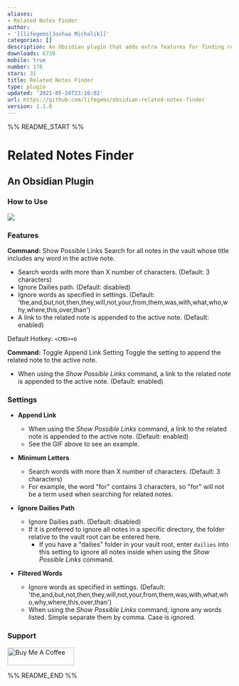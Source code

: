 ```yaml
---
aliases:
- Related Notes Finder
author:
- '[[lifegems|Joshua Michalik]]'
categories: []
description: An Obsidian plugin that adds extra features for finding related notes.
downloads: 6739
mobile: true
number: 178
stars: 31
title: Related Notes Finder
type: plugin
updated: '2021-05-24T23:16:02'
url: https://github.com/lifegems/obsidian-related-notes-finder
version: 1.1.0
---
```


%% README_START %%

# Related Notes Finder
## An Obsidian Plugin
### How to Use

<img src="https://github.com/lifegems/obsidian-related-notes-finder/blob/master/obsidian-related-notes.gif?raw=true">

### Features
**Command:** Show Possible Links
Search for all notes in the vault whose title includes any word in the active note.
* Search words with more than X number of characters. (Default: 3 characters)
* Ignore Dailies path. (Default: disabled)
* Ignore words as specified in settings. (Default: 'the,and,but,not,then,they,will,not,your,from,them,was,with,what,who,why,where,this,over,than')
* A link to the related note is appended to the active note. (Default: enabled)

Default Hotkey: `<CMD>+6`

**Command:** Toggle Append Link Setting
Toggle the setting to append the related note to the active note.
* When using the *Show Possible Links* command, a link to the related note is appended to the active note. (Default: enabled)

### Settings
* **Append Link**
  * When using the *Show Possible Links* command, a link to the related note is appended to the active note. (Default: enabled)
  * See the GIF above to see an example.

* **Minimum Letters**
  * Search words with more than X number of characters. (Default: 3 characters)
  * For example, the word "for" contains 3 characters, so "for" will not be a term used when searching for related notes.

* **Ignore Dailies Path**
  * Ignore Dailies path. (Default: disabled)
  * If it is preferred to ignore all notes in a specific directory, the folder relative to the vault root can be entered here.
    * If you have a "dailies" folder in your vault root, enter `dailies` into this setting to ignore all notes inside when using the *Show Possible Links* command.

* **Filtered Words**
  * Ignore words as specified in settings. (Default: 'the,and,but,not,then,they,will,not,your,from,them,was,with,what,who,why,where,this,over,than')
  * When using the *Show Possible Links* command, ignore any words listed. Simple separate them by comma. Case is ignored.


### Support
<a href="https://www.buymeacoffee.com/joshuamichalik" target="_blank"><img src="https://cdn.buymeacoffee.com/buttons/v2/default-yellow.png" alt="Buy Me A Coffee" style="height: 40px !important;width: 150px !important;" ></a>

%% README_END %%